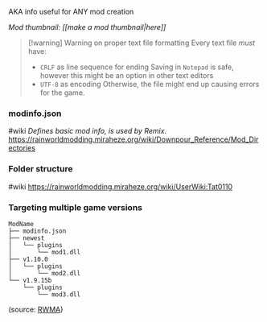 AKA info useful for ANY mod creation

*Mod thumbnail: [[make a mod thumbnail|here]]*

> [!warning] Warning on proper text file formatting
> Every text file *must* have:
> - `CRLF` as line sequence for ending
> 	Saving in `Notepad` is safe, however this might be an option in other text editors
> - `UTF-8` as encoding
> Otherwise, the file might end up causing errors for the game.

### modinfo.json
#wiki
*Defines basic mod info, is used by Remix.*
https://rainworldmodding.miraheze.org/wiki/Downpour_Reference/Mod_Directories  

### Folder structure  
#wiki
https://rainworldmodding.miraheze.org/wiki/UserWiki:Tat0110

### Targeting multiple game versions
```
ModName
├── modinfo.json
├── newest
│   └── plugins
│       └── mod1.dll
├── v1.10.0
│   └── plugins
│       └── mod2.dll
└── v1.9.15b
    └── plugins
        └── mod3.dll
```

(source: [RWMA](https://discord.com/channels/1083481230839922688/1083483097145819348/1355701132990742718))